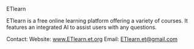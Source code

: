 ETlearn


ETlearn is a free online learning platform offering a variety of courses. It features an integrated AI to assist users with any questions.

Contact:
Website: www.ETlearn.et.org
Email: ETlearn.et@gmail.com






